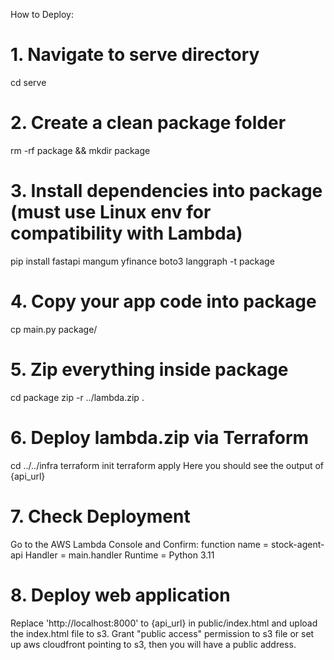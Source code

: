 How to Deploy:

# 1. Navigate to serve directory
cd serve

# 2. Create a clean package folder
rm -rf package && mkdir package

# 3. Install dependencies into package (must use Linux env for compatibility with Lambda)
pip install fastapi mangum yfinance boto3 langgraph -t package

# 4. Copy your app code into package
cp main.py package/

# 5. Zip everything inside package
cd package
zip -r ../lambda.zip .

# 6. Deploy lambda.zip via Terraform
cd ../../infra
terraform init
terraform apply
Here you should see the output of {api_url}

# 7. Check Deployment
Go to the AWS Lambda Console and Confirm:
function name = stock-agent-api
Handler = main.handler
Runtime = Python 3.11

# 8. Deploy web application
Replace 'http://localhost:8000' to {api_url} in public/index.html and upload the index.html file to s3.
Grant "public access" permission to s3 file or set up aws cloudfront pointing to s3, then you will have a public address. 


